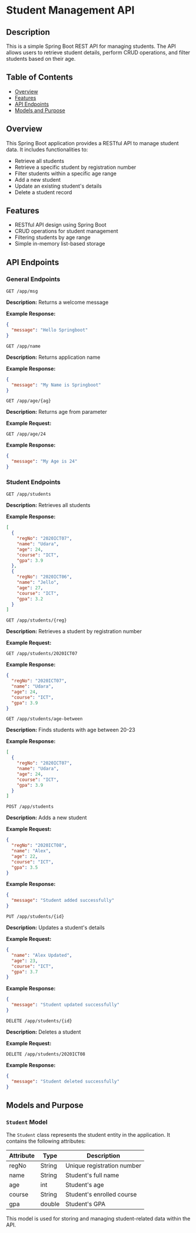# Student Management API

## Description
This is a simple Spring Boot REST API for managing students. The API allows users to retrieve student details, perform CRUD operations, and filter students based on their age.

## Table of Contents
- [Overview](#overview)
- [Features](#features)
- [API Endpoints](#api-endpoints)
- [Models and Purpose](#models-and-purpose)

## Overview
This Spring Boot application provides a RESTful API to manage student data. It includes functionalities to:
- Retrieve all students
- Retrieve a specific student by registration number
- Filter students within a specific age range
- Add a new student
- Update an existing student's details
- Delete a student record

## Features
- RESTful API design using Spring Boot
- CRUD operations for student management
- Filtering students by age range
- Simple in-memory list-based storage

## API Endpoints

### General Endpoints
```http
GET /app/msg
```
**Description:** Returns a welcome message

**Example Response:**
```json
{
  "message": "Hello Springboot"
}
```

```http
GET /app/name
```
**Description:** Returns application name

**Example Response:**
```json
{
  "message": "My Name is Springboot"
}
```

```http
GET /app/age/{ag}
```
**Description:** Returns age from parameter

**Example Request:**
```http
GET /app/age/24
```
**Example Response:**
```json
{
  "message": "My Age is 24"
}
```

### Student Endpoints
```http
GET /app/students
```
**Description:** Retrieves all students

**Example Response:**
```json
[
  {
    "regNo": "2020ICT07",
    "name": "Udara",
    "age": 24,
    "course": "ICT",
    "gpa": 3.9
  },
  {
    "regNo": "2020ICT06",
    "name": "Jello",
    "age": 27,
    "course": "ICT",
    "gpa": 3.2
  }
]
```

```http
GET /app/students/{reg}
```
**Description:** Retrieves a student by registration number

**Example Request:**
```http
GET /app/students/2020ICT07
```
**Example Response:**
```json
{
  "regNo": "2020ICT07",
  "name": "Udara",
  "age": 24,
  "course": "ICT",
  "gpa": 3.9
}
```

```http
GET /app/students/age-between
```
**Description:** Finds students with age between 20-23

**Example Response:**
```json
[
  {
    "regNo": "2020ICT07",
    "name": "Udara",
    "age": 24,
    "course": "ICT",
    "gpa": 3.9
  }
]
```

```http
POST /app/students
```
**Description:** Adds a new student

**Example Request:**
```json
{
  "regNo": "2020ICT08",
  "name": "Alex",
  "age": 22,
  "course": "ICT",
  "gpa": 3.5
}
```
**Example Response:**
```json
{
  "message": "Student added successfully"
}
```

```http
PUT /app/students/{id}
```
**Description:** Updates a student's details

**Example Request:**
```json
{
  "name": "Alex Updated",
  "age": 23,
  "course": "ICT",
  "gpa": 3.7
}
```
**Example Response:**
```json
{
  "message": "Student updated successfully"
}
```

```http
DELETE /app/students/{id}
```
**Description:** Deletes a student

**Example Request:**
```http
DELETE /app/students/2020ICT08
```
**Example Response:**
```json
{
  "message": "Student deleted successfully"
}
```

## Models and Purpose

### `Student` Model
The `Student` class represents the student entity in the application. It contains the following attributes:

| Attribute | Type    | Description                   |
|-----------|--------|-------------------------------|
| regNo     | String | Unique registration number    |
| name      | String | Student's full name           |
| age       | int    | Student's age                 |
| course    | String | Student's enrolled course     |
| gpa       | double | Student's GPA                 |

This model is used for storing and managing student-related data within the API.
